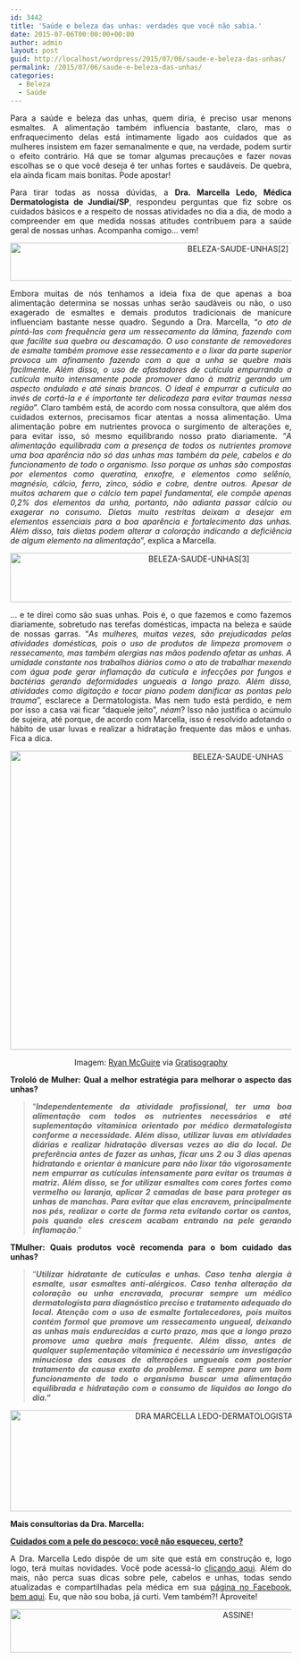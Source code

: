 ```yaml
---
id: 3442
title: 'Saúde e beleza das unhas: verdades que você não sabia.'
date: 2015-07-06T00:00:00+00:00
author: admin
layout: post
guid: http://localhost/wordpress/2015/07/06/saude-e-beleza-das-unhas/
permalink: /2015/07/06/saude-e-beleza-das-unhas/
categories:
  - Beleza
  - Saúde
---
```

<p align="justify">
  Para a saúde e beleza das unhas, quem diria, é preciso usar menons esmaltes. A alimentação também influencia bastante, claro, mas o enfraquecimento delas está intimamente ligado aos cuidados que as mulheres insistem em fazer semanalmente e que, na verdade, podem surtir o efeito contrário. Há que se tomar algumas precauções e fazer novas escolhas se o que você deseja é ter unhas fortes e saudáveis. De quebra, ela ainda ficam mais bonitas. Pode apostar!
</p>

<p align="justify">
  Para tirar todas as nossa dúvidas, a <strong>Dra. Marcella Ledo, Médica Dermatologista de Jundiaí/SP</strong>, respondeu perguntas que fiz sobre os cuidados básicos e a respeito de nossas atividades no dia a dia, de modo a compreender em que medida nossas atitudes contribuem para a saúde geral de nossas unhas. Acompanha comigo… vem!
</p>

<p align="center">
  <a href="http://www.trololodemulher.com.br/blog/wp-content/uploads/2015/07/BELEZA-SAUDE-UNHAS2.jpg"><img class="alignnone size-full wp-image-11086" src="http://www.trololodemulher.com.br/blog/wp-content/uploads/2015/07/BELEZA-SAUDE-UNHAS2.jpg" alt="BELEZA-SAUDE-UNHAS[2]" width="800" height="68" /></a>
</p>

<p align="justify">
  Embora muitas de nós tenhamos a ideia fixa de que apenas a boa alimentação determina se nossas unhas serão saudáveis ou não, o uso exagerado de esmaltes e demais produtos tradicionais de manicure influenciam bastante nesse quadro. Segundo a Dra. Marcella, “<em>o ato de pintá-las com frequência gera um ressecamento da lâmina, fazendo com que facilite sua quebra ou descamação. O uso constante de removedores de esmalte também promove esse ressecamento e o lixar da parte superior provoca um afinamento fazendo com a que a unha se quebre mais facilmente. Além disso, o uso de afastadores de cutícula empurrando a cutícula muito intensamente pode promover dano à matriz gerando um aspecto ondulado e até sinais brancos. O ideal é empurrar a cutícula ao invés de cortá-la e é importante ter delicadeza para evitar traumas nessa região</em>”. Claro também está, de acordo com nossa consultora, que além dos cuidados externos, precisamos ficar atentas a nossa alimentação. Uma alimentação pobre em nutrientes provoca o surgimento de alterações e, para evitar isso, só mesmo equilibrando nosso prato diariamente. “<em>A alimentação equilibrada com a presença de todos os nutrientes promove uma boa aparência não só das unhas mas também da pele, cabelos e do funcionamento de todo o organismo. Isso porque as unhas são compostas por elementos como queratina, enxofre, e elementos como selênio, magnésio, cálcio, ferro, zinco, sódio e cobre, dentre outros. Apesar de muitos acharem que o cálcio tem papel fundamental, ele compõe apenas 0,2% dos elementos da unha, portanto, não adianta passar cálcio ou exagerar no consumo. Dietas muito restritas deixam a desejar em elementos essenciais para a boa aparência e fortalecimento das unhas. Além disso, tais dietas podem alterar a coloração indicando a deficiência de algum elemento na alimentação</em>”, explica a Marcella.
</p>

<p align="center">
  <a href="http://www.trololodemulher.com.br/blog/wp-content/uploads/2015/07/BELEZA-SAUDE-UNHAS3.png"><img class="alignnone size-full wp-image-11087" src="http://www.trololodemulher.com.br/blog/wp-content/uploads/2015/07/BELEZA-SAUDE-UNHAS3.png" alt="BELEZA-SAUDE-UNHAS[3]" width="660" height="88" /></a>
</p>

<p align="justify">
  … e te direi como são suas unhas. Pois é, o que fazemos e como fazemos diariamente, sobretudo nas terefas domésticas, impacta na beleza e saúde de nossas garras. “<em>As mulheres, muitas vezes, são prejudicadas pelas atividades domésticas, pois o uso de produtos de limpeza promovem o ressecamento, mas também alergias nas mãos podendo afetar as unhas. A umidade constante nos trabalhos diários como o ato de trabalhar mexendo com água pode gerar inflamação da cutícula e infecções por fungos e bactérias gerando deformidades ungueais a longo prazo. Além disso, atividades como digitação e tocar piano podem danificar as pontas pelo trauma</em>”, esclarece a Dermatologista. Mas nem tudo está perdido, e nem por isso a casa vai ficar “daquele jeito”, <em>néam</em>? Isso não justifica o acúmulo de sujeira, até porque, de acordo com Marcella, isso é resolvido adotando o hábito de usar luvas e realizar a hidratação frequente das mãos e unhas. Fica a dica.
</p>

<p align="center">
  <a href="http://www.trololodemulher.com.br/blog/wp-content/uploads/2015/07/BELEZA-SAUDE-UNHAS.jpg"><img class="alignnone size-full wp-image-11082" src="http://www.trololodemulher.com.br/blog/wp-content/uploads/2015/07/BELEZA-SAUDE-UNHAS.jpg" alt="BELEZA-SAUDE-UNHAS" width="800" height="535" /></a>
</p>

<p align="center">
  Imagem: <a href="http://www.laughandpee.com/" target="_blank">Ryan McGuire</a> via <a href="http://www.gratisography.com/" target="_blank">Gratisography</a>
</p>

<p align="justify">
  <strong>Trololó de Mulher:</strong> <b>Qual a melhor estratégia para melhorar o aspecto das unhas?</b>
</p>

> <p align="justify">
>   “<strong><em>Independentemente da atividade profissional, ter uma boa alimentação com todos os nutrientes necessários e até suplementação vitamínica orientado por médico dermatologista conforme a necessidade. Além disso, utilizar luvas em atividades diárias e realizar hidratação diversas vezes ao dia do local. De preferência antes de fazer as unhas, ficar uns 2 ou 3 dias apenas hidratando e orientar à manicure para não lixar tão vigorosamente nem empurrar as cutículas intensamente para evitar os traumas à matriz. Além disso, se for utilizar esmaltes com cores fortes como vermelho ou laranja, aplicar 2 camadas de base para proteger as unhas de manchas. Para evitar que elas encravem, principalmente nos pés, realizar o corte de forma reta evitando cortar os cantos, pois quando eles crescem acabam entrando na pele gerando inflamação</em></strong>.”
> </p>

<p align="justify">
  <strong>TMulher: Quais produtos você recomenda para o bom cuidado das unhas?</strong>
</p>

> <p align="justify">
>   “<em><strong>Utilizar hidratante de cutículas e unhas. Caso tenha alergia à esmalte, usar esmaltes anti-alérgicos. Caso tenha alteração da coloração ou unha encravada, procurar sempre um médico dermatologista para diagnóstico preciso e tratamento adequado do local. Atenção com o uso de esmalte fortalecedores, pois muitos contém formol que promove um ressecamento ungueal, deixando as unhas mais endurecidas a curto prazo, mas que a longo prazo promove uma quebra mais frequente. Além disso, antes de qualquer suplementação vitamínica é necessário um investigação minuciosa das causas de alterações ungueais com posterior tratamento da causa exata do problema. E sempre para um bom funcionamento de todo o organismo buscar uma alimentação equilibrada e hidratação com o consumo de líquidos ao longo do dia.”</strong></em>
> </p>

<p align="center">
  <a href="http://www.trololodemulher.com.br/blog/wp-content/uploads/2015/06/DRA-MARCELLA-LEDO-DERMATOLOGISTA-JUNDIAI-SP.png"><img class="alignnone size-full wp-image-11010" src="http://www.trololodemulher.com.br/blog/wp-content/uploads/2015/06/DRA-MARCELLA-LEDO-DERMATOLOGISTA-JUNDIAI-SP.png" alt="DRA MARCELLA LEDO-DERMATOLOGISTA-JUNDIAI-SP" width="800" height="181" /></a>
</p>

<p align="justify">
  <strong>Mais consultorias da Dra. Marcella:</strong>
</p>

<p align="justify">
  <a href="http://www.trololodemulher.com.br/2015/06/08/cuidados-pele-pescoco/" target="_blank"><strong>Cuidados com a pele do pescoço: você não esqueceu, certo?</strong></a>
</p>

<p align="justify">
  A Dra. Marcella Ledo dispõe de um site que está em construção e, logo logo, terá muitas novidades. Você pode acessá-lo <a href="http://www.marcellaledo.com.br/" target="_blank">clicando aqui</a>. Além do mais, não perca suas dicas sobre pele, cabelos e unhas, todas sendo atualizadas e compartilhadas pela médica em sua <a href="https://www.facebook.com/marcellaledodermato/timeline" target="_blank">página no Facebook, bem aqui</a>. Eu, que não sou boba, já curti. Vem também?! Aproveite!
</p>

<p align="center">
  <a href="http://feedburner.google.com/fb/a/mailverify?uri=blogBichaFemea&loc=en_US" target="_blank"><img class="alignnone size-full wp-image-10439" src="http://www.trololodemulher.com.br/blog/wp-content/uploads/2014/09/ASSINE.png" alt="ASSINE!" width="800" height="78" /></a>
</p>

<p align="justify">